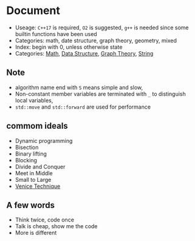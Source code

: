 # Document

- Useage: `C++17` is required, `O2` is suggested, `g++` is needed since some builtin functions have been used
- Categories: math, date structure, graph theory, geometry, mixed
- Index: begin with 0, unless otherwise state
- Categories: [Math](math/basic.md), [Data Structure](dataStructure.md), [Graph Theory](graph.md), [String](string.md)

## Note

- algorithm name end with `S` means simple and slow, 
- Non-constant member variables are terminated with `_` to distinguish local variables,
- `std::move` and `std::forward` are used for performance

## commom ideals

- Dynamic programming
- Bisection
- Binary lifting
- Blocking
- Divide and Conquer
- Meet in Middle
- Small to Large
- [Venice Technique](https://codeforces.com/blog/entry/58316)


## A few words

- Think twice, code once
- Talk is cheap, show me the code
- More is different